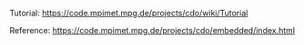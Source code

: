 Tutorial: https://code.mpimet.mpg.de/projects/cdo/wiki/Tutorial

Reference: https://code.mpimet.mpg.de/projects/cdo/embedded/index.html


